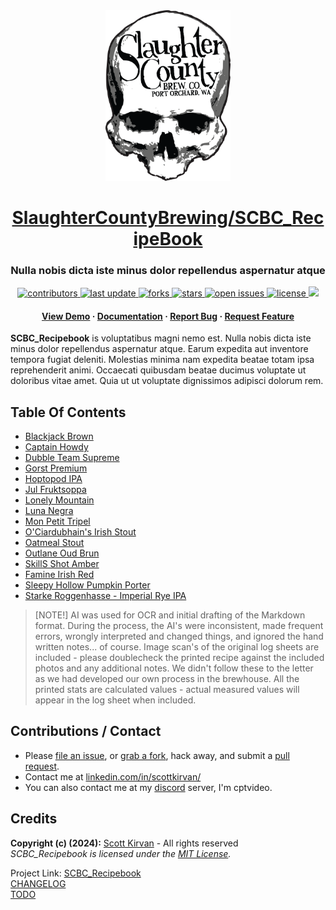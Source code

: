 <div align="center">

  <img src="assets/media/scb_logo.png" alt="logo" width="200" height="auto" />
    <h1><a href="https://github.com/SlaughterCountyBrewing/SCBC_RecipeBook">SlaughterCountyBrewing/SCBC_RecipeBook</a></h1>
  <h3>Nulla nobis dicta iste minus dolor repellendus aspernatur atque</h3>
  
  
<!-- Badges -->
<p>
  <a href="https://github.com/SlaughterCountyBrewing/SCBC_RecipeBook/graphs/contributors">
    <img src="https://img.shields.io/github/contributors/SlaughterCountyBrewing/SCBC_RecipeBook" alt="contributors" />
  </a>
  <a href="">
    <img src="https://img.shields.io/github/last-commit/SlaughterCountyBrewing/SCBC_RecipeBook" alt="last update" />
  </a>
  <a href="https://github.com/SlaughterCountyBrewing/SCBC_RecipeBook/network/members">
    <img src="https://img.shields.io/github/forks/SlaughterCountyBrewing/SCBC_RecipeBook" alt="forks" />
  </a>
  <a href="https://github.com/SlaughterCountyBrewing/SCBC_RecipeBook/stargazers">
    <img src="https://img.shields.io/github/stars/SlaughterCountyBrewing/SCBC_RecipeBook" alt="stars" />
  </a>
  <a href="https://github.com/SlaughterCountyBrewing/SCBC_RecipeBook/issues/">
    <img src="https://img.shields.io/github/issues/SlaughterCountyBrewing/SCBC_RecipeBook" alt="open issues" />
  </a>
  <a href="https://github.com/SlaughterCountyBrewing/SCBC_RecipeBook/blob/master/LICENSE">
    <img src="https://img.shields.io/github/license/SlaughterCountyBrewing/SCBC_RecipeBook.svg" alt="license" />
  </a>
  <a href="https://discord.gg/gQH4mXWQRT">
    <!--<img src="https://img.shields.io/discord/704680098577514527?style=flat-square&label=%F0%9F%92%AC%20discord&color=00ACD7">-->
    <img src="https://img.shields.io/discord/1052011377415438346?style=flat-square&label=discord&color=00ACD7">
  </a>
</p>
   
<h4>
    <a href="https://tinyurl.com/3vf7whyd">View Demo</a>
  <span> · </span>
    <a href="https://github.com/SlaughterCountyBrewing/SCBC_RecipeBook/blob/main/README.md">Documentation</a>
  <span> · </span>
    <a href="https://github.com/SlaughterCountyBrewing/SCBC_RecipeBook/issues/new?labels=bug&title=%5BBUG%5D">Report Bug</a>
  <span> · </span>
    <a href="https://github.com/SlaughterCountyBrewing/SCBC_RecipeBook/issues/new?labels=enhancement&title=%5BFEATURE+REQUEST%5D">Request Feature</a>
  </h4>
</div>

**SCBC_Recipebook** is voluptatibus magni nemo est. Nulla nobis dicta iste minus dolor repellendus aspernatur atque. Earum expedita aut inventore tempora fugiat deleniti. Molestias minima nam expedita beatae totam ipsa reprehenderit animi. Occaecati quibusdam beatae ducimus voluptate ut doloribus vitae amet. Quia ut ut voluptate dignissimos adipisci dolorum rem.



Table Of Contents
-----------------
- [Blackjack Brown](src/BlackjackBrown.md)
- [Captain Howdy](src/CaptainHowdy.md)
- [Dubble Team Supreme](src/DubbleTeamSupreme.md)
- [Gorst Premium](src/Gorst.md)
- [Hoptopod IPA](src/Hoptopod.md)
- [Jul Fruktsoppa](src/Fruktsoppa.md)
- [Lonely Mountain](src/LonelyMountain.md)
- [Luna Negra](src/LunaNegra.md)
- [Mon Petit Tripel](src/MonPetit.md)
- [O'Ciardubhain's Irish Stout](src/OCiartubhains.md)
- [Oatmeal Stout](src/OatmealStout.md)
- [Outlane Oud Brun](src/Outlane.md)
- [SkillS Shot Amber](src/SkillShot.md)
- [Famine Irish Red](src/FamineIrishRed.md)
- [Sleepy Hollow Pumpkin Porter](src/SleepyHollow.md)
- [Starke Roggenhasse - Imperial Rye IPA](src/Roggenhasse.md)



>[NOTE!] AI was used for OCR and initial drafting of the Markdown format.
> During the process, the AI's were inconsistent, made frequent errors, 
> wrongly interpreted and changed things, and ignored the hand written 
> notes... of course.  Image scan's of the 
> original log sheets are included - please doublecheck the printed recipe 
> against the included photos and any additional notes. 
> We didn't follow these to the letter as we
> had developed our own process in the brewhouse.  All the printed stats
> are calculated values - actual measured values will appear in the log sheet
> when included.

Contributions / Contact
-----------------------
- Please [file an issue](https://github.com/SlaughterCountyBrewing/SCBC_RecipeBook/issues/new), or [grab a fork](https://github.com/SlaughterCountyBrewing/SCBC_RecipeBook/fork), hack away, and submit a [pull request](https://github.com/SlaughterCountyBrewing/SCBC_RecipeBook/pulls).
- Contact me at [linkedin.com/in/scottkirvan/](https://www.linkedin.com/in/scottkirvan/)
- You can also contact me at my [discord](https://discord.gg/TSKHvVFYxB) server, I'm cptvideo.

Credits
-------
**Copyright (c) (2024):** [Scott Kirvan](https://github.com/ScottKirvan)  - All rights reserved   
*SCBC_Recipebook is licensed under the [MIT License](LICENSE.md).*  

Project Link:  [SCBC_Recipebook](https://github.com/SlaughterCountyBrewing/SCBC_RecipeBook)  
[CHANGELOG](notes/CHANGELOG.md)  
[TODO](notes/TODO.md)
